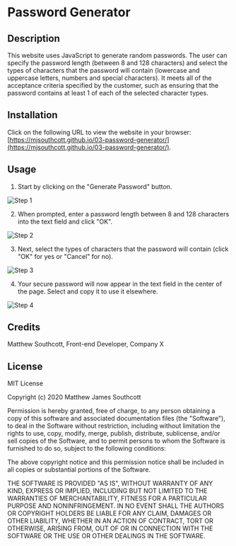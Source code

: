 # Password Generator

## Description

This website uses JavaScript to generate random passwords. The user can specify the password length (between 8 and 128 characters) and select the types of characters that the password will contain (lowercase and uppercase letters, numbers and special characters). It meets all of the acceptance criteria specified by the customer, such as ensuring that the password contains at least 1 of each of the selected character types.

## Installation

Click on the following URL to view the website in your browser: [https://mjsouthcott.github.io/03-password-generator/](https://mjsouthcott.github.io/03-password-generator/).

## Usage

1.  Start by clicking on the "Generate Password" button.

![Step 1](images/image1.jpeg)

2.  When prompted, enter a password length between 8 and 128 characters into the text field and click "OK".

![Step 2](images/image2.jpeg)

3.  Next, select the types of characters that the password will contain (click "OK" for yes or "Cancel" for no).

![Step 3](images/image3.jpeg)

4.  Your secure password will now appear in the text field in the center of the page. Select and copy it to use it elsewhere.

![Step 4](images/image4.jpeg)

## Credits

Matthew Southcott, Front-end Developer, Company X


## License

MIT License

Copyright (c) 2020 Matthew James Southcott

Permission is hereby granted, free of charge, to any person obtaining a copy
of this software and associated documentation files (the "Software"), to deal
in the Software without restriction, including without limitation the rights
to use, copy, modify, merge, publish, distribute, sublicense, and/or sell
copies of the Software, and to permit persons to whom the Software is
furnished to do so, subject to the following conditions:

The above copyright notice and this permission notice shall be included in all
copies or substantial portions of the Software.

THE SOFTWARE IS PROVIDED "AS IS", WITHOUT WARRANTY OF ANY KIND, EXPRESS OR
IMPLIED, INCLUDING BUT NOT LIMITED TO THE WARRANTIES OF MERCHANTABILITY,
FITNESS FOR A PARTICULAR PURPOSE AND NONINFRINGEMENT. IN NO EVENT SHALL THE
AUTHORS OR COPYRIGHT HOLDERS BE LIABLE FOR ANY CLAIM, DAMAGES OR OTHER
LIABILITY, WHETHER IN AN ACTION OF CONTRACT, TORT OR OTHERWISE, ARISING FROM,
OUT OF OR IN CONNECTION WITH THE SOFTWARE OR THE USE OR OTHER DEALINGS IN THE
SOFTWARE.